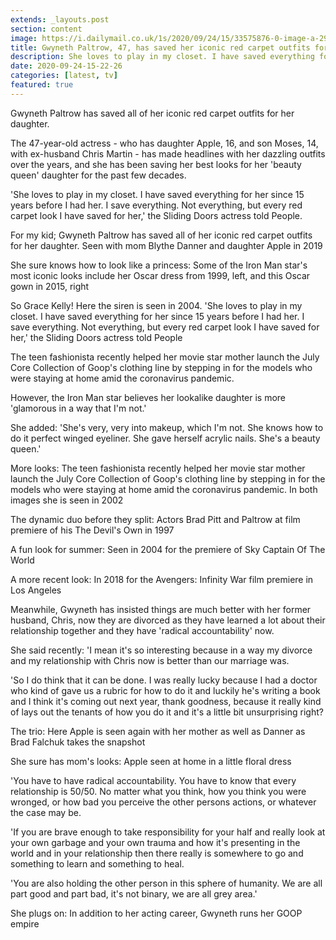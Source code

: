 ```yaml
---
extends: _layouts.post
section: content
image: https://i.dailymail.co.uk/1s/2020/09/24/15/33575876-0-image-a-29_1600956007489.jpg 
title: Gwyneth Paltrow, 47, has saved her iconic red carpet outfits for her daughter Apple 
description: She loves to play in my closet. I have saved everything for her since 15 years before I had her. I save everything. Not everything, but every red carpet look I have saved for her, she told People. 
date: 2020-09-24-15-22-26 
categories: [latest, tv] 
featured: true 
--- 
```

Gwyneth Paltrow has saved all of her iconic red carpet outfits for her daughter.

The 47-year-old actress - who has daughter Apple, 16, and son Moses, 14, with ex-husband Chris Martin - has made headlines with her dazzling outfits over the years, and she has been saving her best looks for her 'beauty queen' daughter for the past few decades.

 'She loves to play in my closet. I have saved everything for her since 15 years before I had her. I save everything. Not everything, but every red carpet look I have saved for her,' the Sliding Doors actress told People.

For my kid; Gwyneth Paltrow has saved all of her iconic red carpet outfits for her daughter. Seen with mom Blythe Danner and daughter Apple in 2019

She sure knows how to look like a princess: Some of the Iron Man star's most iconic looks include her Oscar dress from 1999, left, and this Oscar gown in 2015, right

So Grace Kelly! Here the siren is seen in 2004. 'She loves to play in my closet. I have saved everything for her since 15 years before I had her. I save everything. Not everything, but every red carpet look I have saved for her,' the Sliding Doors actress told People

The teen fashionista recently helped her movie star mother launch the July Core Collection of Goop's clothing line by stepping in for the models who were staying at home amid the coronavirus pandemic.

However, the Iron Man star believes her lookalike daughter is more 'glamorous in a way that I'm not.'

She added: 'She's very, very into makeup, which I'm not. She knows how to do it perfect winged eyeliner. She gave herself acrylic nails. She's a beauty queen.'

More looks: The teen fashionista recently helped her movie star mother launch the July Core Collection of Goop's clothing line by stepping in for the models who were staying at home amid the coronavirus pandemic. In both images she is seen in 2002

The dynamic duo before they split: Actors Brad Pitt and Paltrow at film premiere of his The Devil's Own in 1997

A fun look for summer: Seen in 2004 for the premiere of Sky Captain Of The World 

A more recent look: In 2018 for the Avengers: Infinity War film premiere in Los Angeles

Meanwhile, Gwyneth has insisted things are much better with her former husband, Chris, now they are divorced as they have learned a lot about their relationship together and they have 'radical accountability' now.

She said recently: 'I mean it's so interesting because in a way my divorce and my relationship with Chris now is better than our marriage was. 

'So I do think that it can be done. I was really lucky because I had a doctor who kind of gave us a rubric for how to do it and luckily he's writing a book and I think it's coming out next year, thank goodness, because it really kind of lays out the tenants of how you do it and it's a little bit unsurprising right?

The trio: Here Apple is seen again with her mother as well as Danner as Brad Falchuk takes the snapshot

She sure has mom's looks: Apple seen at home in a little floral dress

'You have to have radical accountability. You have to know that every relationship is 50/50. No matter what you think, how you think you were wronged, or how bad you perceive the other persons actions, or whatever the case may be. 

'If you are brave enough to take responsibility for your half and really look at your own garbage and your own trauma and how it's presenting in the world and in your relationship then there really is somewhere to go and something to learn and something to heal. 

'You are also holding the other person in this sphere of humanity. We are all part good and part bad, it's not binary, we are all grey area.'

She plugs on: In addition to her acting career, Gwyneth runs her GOOP empire


